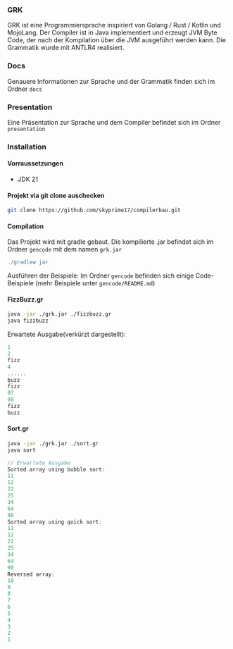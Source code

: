 ### GRK

GRK ist eine Programmiersprache inspiriert von Golang / Rust / Kotlin und MojoLang.
Der Compiler ist in Java implementiert und erzeugt JVM Byte Code, der nach der Kompilation über die JVM ausgeführt werden kann.
Die Grammatik wurde mit ANTLR4 realisiert.


### Docs
Genauere Informationen zur Sprache und der Grammatik finden sich im Ordner `docs`

### Presentation
Eine Präsentation zur Sprache und dem Compiler befindet sich im Ordner `presentation`



### Installation

#### Vorraussetzungen
- JDK 21

#### Projekt via git clone auschecken
```sh
git clone https://github.com/skyprime17/compilerbau.git
```
#### Compilation
Das Projekt wird mit gradle gebaut. Die kompilierte .jar befindet sich im Ordner `gencode` mit dem namen `grk.jar`
```gradle
./gradlew jar
```

Ausführen der Beispiele:
Im Ordner `gencode` befinden sich einige Code-Beispiele (mehr Beispiele unter `gencode/README.md`)

#### FizzBuzz.gr

```sh
java -jar ./grk.jar ./fizzbuzz.gr 
java fizzbuzz
```

Erwartete Ausgabe(verkürzt dargestellt):
```rust
1
2
fizz
4
......
buzz
fizz
97
98
fizz
buzz
```


#### Sort.gr
```sh
java -jar ./grk.jar ./sort.gr 
java sort
```

```rust
// Erwartete Ausgabe
Sorted array using bubble sort:
11
12
22
25
34
64
90
Sorted array using quick sort:
11
12
22
25
34
64
90
Reversed array:
10
9
8
7
6
5
4
3
2
1
```
